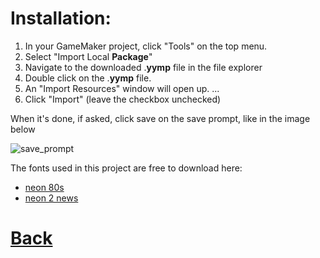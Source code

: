 # Installation:

1.  In your GameMaker project, click "Tools" on the top menu.
2.  Select "Import Local  **Package**"
3.  Navigate to the downloaded .**yymp**  file in the file explorer
4.  Double click on the .**yymp**  file.
5.  An "Import Resources" window will open up. ...
6.  Click "Import" (leave the checkbox unchecked)


When it's done, if asked, click save on the save prompt, like in the image below

![save_prompt](https://github.com/Ced30/GML-GUI-Library-GGL-Documentation/blob/main/Images/save_prompt.png)

The fonts used in this project are free to download here:
- [neon 80s](https://www.dafont.com/neon-80s.font)
- [neon 2 news](https://www.dafont.com/neon-2-news.font)

# [Back](https://github.com/Ced30/GML-GUI-Library-GGL-Documentation/blob/main/README.md)
